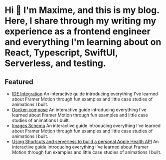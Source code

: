 Hi 👋 I'm Maxime, and this is my blog. Here, I share through my writing my experience as a frontend engineer and everything I'm learning about on React, Typescript, SwiftUI, Serverless, and testing.
==============

## Featured

* [IDE Integration](IDE.md) An interactive guide introducing everything I've learned about Framer Motion through fun examples and little case studies of animations I built.
* [Docker-compose](Docker-compose.md) An interactive guide introducing everything I've learned about Framer Motion through fun examples and little case studies of animations I built.
* [Images Schema](Schema.md) An interactive guide introducing everything I've learned about Framer Motion through fun examples and little case studies of animations I built.
* [Using Shortcuts and serverless to build a personal Apple Health API](Pipeline.md) An interactive guide introducing everything I've learned about Framer Motion through fun examples and little case studies of animations I built.
